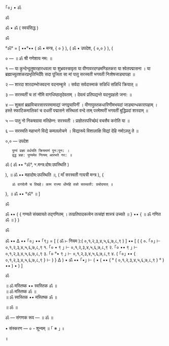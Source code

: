 ｢०｣ • ॐ

ॐ

ॐ • ॐ ( स्वयंसिद्ध )

ॐ

°ॐ° = [ ••°•• ( ॐ • मन्त्र, { ० } ), ( ॐ • उपदेश, { ०,० } ), ( 

० — ॥ ॐ श्री गणेशाय नम: ॥

१ — या कुन्देन्दुतुषारहारधवला या शुभ्रवस्त्रावृता या वीणावरदण्डमण्डितकरा या श्वेतपद्मासना ।
       या ब्रह्माच्युतशंकरप्रभृतिभिर्देवैः सदा पूजिता सा मां पातु सरस्वती भगवती निःशेषजाड्यापहा ॥

२ — शारदा शारदाम्भोजवदना वदनाम्बुजे ।
       सर्वदा सर्वदास्माकं सन्निधिं सन्निधिं क्रियात् ॥

३ — सरस्वतीं च तां नौमि वागधिष्ठातृदेवताम् ।
       देवत्वं प्रतिपद्यन्ते यदनुग्रहतो जना: ॥

४ — शुक्लां ब्रह्मविचारसारपरमामाद्यां जगद्व्यापिनीं ।
       वीणापुस्तकधारिणीमभयदां जाड्यान्धकारापहाम् ।
       हस्ते स्फाटिकमालिकां च दधतीं पद्मासने संस्थितां वन्दे ताम् परमेश्वरीं भगवतीं बुद्धिप्रदां शारदाम् ॥

५ — पातु नो निकषग्रावा मतिहेम्न: सरस्वती ।
       प्राज्ञेतरपरिच्छेदं वचसैव करोति या ॥

६ — सरस्वति महाभागे विद्ये कमललोचने ।
       विद्यारूपे विशालाक्षि विद्यां देहि नमोऽस्तु ते ॥

०,० — उपदेश

       पुण्यं प्रज्ञा वर्धयति क्रियमाणं पुन:पुन: ।
       वृद्ध प्रज्ञ: पुण्यमेव नित्यम् आरभते नर: ॥

ॐ ( ॐ •• °ॐ°, ⱌ.मन्त्र:दोष:उपस्थिति )

), ॥ ॐ •• महादोष:उपस्थिति ॥, ( माँ सरस्वती गायत्री मन्त्र ), { 

       ॐ वागदेव्यै च विद्महे। काम राज्या धीमहि तन्नो सरस्वती: प्रचोदयात् ॥

}, ॥ ॐ •• °ॐ° ॥ ]

ॐ

ॐ •• ( { 
     गण्यते संख्यायते तद्गणितम् ।
     तत्प्रतिपादकत्वेन तत्संज्ञं शास्त्रं उच्यते ॥
} •• { ॥ ॐ गणित ॐ ॥ } )

ॐ

ॐ •• ∆ •• ｢०｣ •• ｢९｣ = [ ( ॐ ⊢ नियम ):( ०,१,२,३,४,५,६,७,८,९ ) ] •• [ ( { 
     ०. ｢०｣ ⊢ ०,१,२,३,४,५,६,७,८,९
     १. ｢० • ९ ｣ ⊢ ०,१,२,३,४,५,६,७,८,९
     २. ｢० •• ९ ｣ ⊢ ०,१,२,३,४,५,६,७,८,९
     ३. ｢० °• ९ ｣ ⊢ ०,१,२,३,४,५,६,७,८,९
     ४. ( ｢०｣ •• { ०,१,२,३,४,५,६,७,८,९ } ⊢ )
} ∆ ) • ॐ •• ｢•｣ ⊢ ( • ( •• ( ° ( ०,१,२,३,४,५,६,७,८,९ ) ° ) •• ) • ) ]

ॐ

॥ ॐ मस्तिष्क •• स्वस्तिक ॐ ॥<br/>
॥ ॐ मस्तिष्क ॐ ॥<br/>
॥ ॐ स्वस्तिक •• मस्तिष्क ॐ ॥

॥ ॐ ॥

ॐ — संगणक रूप — ॥ ॐ ॥

• संस्करण — ० - शून्यम् ॥ ｢ ※ ｣ ॥

॥
